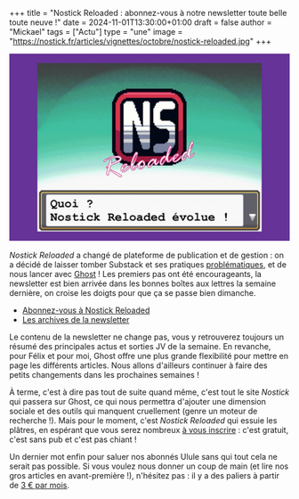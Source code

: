 +++
title = "Nostick Reloaded : abonnez-vous à notre newsletter toute belle toute neuve !"
date = 2024-11-01T13:30:00+01:00
draft = false
author = "Mickael"
tags = ["Actu"]
type = "une"
image = "https://nostick.fr/articles/vignettes/octobre/nostick-reloaded.jpg"
+++

![Nostick Reloaded](nostick-reloaded.jpg "")

*Nostick Reloaded* a changé de plateforme de publication et de gestion : on a décidé de laisser tomber Substack et ses pratiques [problématiques](https://www.theguardian.com/media/2024/jan/12/casey-newton-quits-substack-nazi-newsletter), et de nous lancer avec [Ghost](https://reloaded.nostick.fr/) ! Les premiers pas ont été encourageants, la newsletter est bien arrivée dans les bonnes boîtes aux lettres la semaine dernière, on croise les doigts pour que ça se passe bien dimanche.

- [Abonnez-vous à Nostick Reloaded](https://reloaded.nostick.fr)
- [Les archives de la newsletter](https://reloaded.nostick.fr/page/2/)

Le contenu de la newsletter ne change pas, vous y retrouverez toujours un résumé des principales actus et sorties JV de la semaine. En revanche, pour Félix et pour moi, Ghost offre une plus grande flexibilité pour mettre en page les différents articles. Nous allons d'ailleurs continuer à faire des petits changements dans les prochaines semaines !

À terme, c'est à dire pas tout de suite quand même, c'est tout le site *Nostick* qui passera sur Ghost, ce qui nous permettra d'ajouter une dimension sociale et des outils qui manquent cruellement (genre un moteur de recherche !). Mais pour le moment, c'est *Nostick Reloaded* qui essuie les plâtres, en espérant que vous serez nombreux [à vous inscrire](https://reloaded.nostick.fr) : c'est gratuit, c'est sans pub et c'est pas chiant !

Un dernier mot enfin pour saluer nos abonnés Ulule sans qui tout cela ne serait pas possible. Si vous voulez nous donner un coup de main (et lire nos gros articles en avant-première !), n'hésitez pas : il y a des paliers à partir de [3 € par mois](https://fr.ulule.com/nostick/).